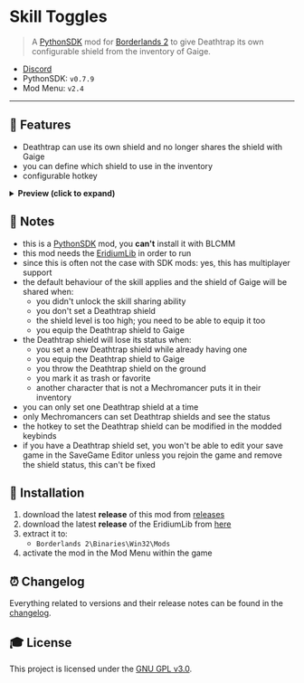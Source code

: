 # **Skill Toggles**

> A [PythonSDK] mod for [Borderlands 2][borderlands2] to give Deathtrap its own configurable shield from the inventory of Gaige.

- [Discord][discord]
- PythonSDK: `v0.7.9`
- Mod Menu: `v2.4`

---

## **📎 Features**
- Deathtrap can use its own shield and no longer shares the shield with Gaige
- you can define which shield to use in the inventory
- configurable hotkey

<details>
    <summary>
        <strong>Preview (click to expand)</strong>
    </summary>

<p align="center">
  <img src="images/card_preview.png" width="400" />
  <img src="images/skill_preview.png" width="400" />
</p>
<p align="center">
  <img src="images/hotkey_preview.png" width="400" />
  <img src="images/deathtrap_preview.png" width="400" />
</p>
</details>


## **📑 Notes**
- this is a [PythonSDK] mod, you **can't** install it with BLCMM
- this mod needs the [EridiumLib] in order to run
- since this is often not the case with SDK mods: yes, this has multiplayer support
- the default behaviour of the skill applies and the shield of Gaige will be shared when:
  - you didn't unlock the skill sharing ability
  - you don't set a Deathtrap shield
  - the shield level is too high; you need to be able to equip it too
  - you equip the Deathtrap shield to Gaige
- the Deathtrap shield will lose its status when:
  - you set a new Deathtrap shield while already having one
  - you equip the Deathtrap shield to Gaige
  - you throw the Deathtrap shield on the ground
  - you mark it as trash or favorite
  - another character that is not a Mechromancer puts it in their inventory
- you can only set one Deathtrap shield at a time
- only Mechromancers can set Deathtrap shields and see the status
- the hotkey to set the Deathtrap shield can be modified in the modded keybinds
- if you have a Deathtrap shield set, you won't be able to edit your save game in the SaveGame Editor unless you rejoin the game and remove the shield status, this can't be fixed


## **🔧 Installation**
1. download the latest **release** of this mod from [releases]
2. download the latest **release** of the EridiumLib from [here][eridiumlib_releases]
3. extract it to:
   - `Borderlands 2\Binaries\Win32\Mods`
4. activate the mod in the Mod Menu within the game


## **⏰ Changelog**
Everything related to versions and their release notes can be found in the [changelog].


## **🎓 License**
This project is licensed under the [GNU GPL v3.0][license].


<!-- Links -->
[pythonsdk]: http://borderlandsmodding.com/sdk-mods/
[borderlands2]: https://store.steampowered.com/app/49520/Borderlands_2/
[discord]: https://discordapp.com/invite/Q3qxws6
[releases]: https://github.com/RLNT/bl2_deathtrapshield/releases
[eridiumlib]: https://github.com/RLNT/bl2_eridium
[eridiumlib_releases]: https://github.com/RLNT/bl2_eridium/releases
[changelog]: CHANGELOG.md
[license]: LICENSE
